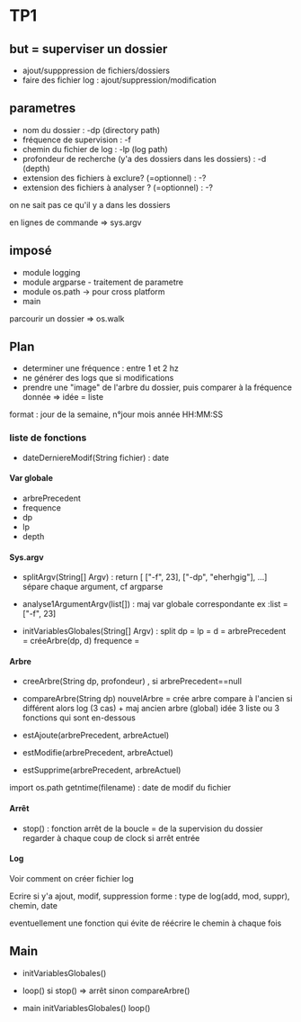 # TP1

## but = superviser un dossier

- ajout/supppression de fichiers/dossiers
- faire des fichier log : ajout/suppression/modification

## parametres

- nom du dossier : -dp (directory path)
- fréquence de supervision : -f
- chemin du fichier de log : -lp (log path)
- profondeur de recherche (y'a des dossiers dans les dossiers) : -d (depth)
- extension des fichiers à exclure? (=optionnel) : -?
- extension des fichiers à analyser ? (=optionnel) : -?

on ne sait pas ce qu'il y a dans les dossiers

en lignes de commande => sys.argv

## imposé

- module logging
- module argparse - traitement de parametre 
- module os.path -> pour cross platform
- main

parcourir un dossier => os.walk

## Plan

- determiner une fréquence : entre 1 et 2 hz 
- ne générer des logs que si modifications
- prendre une "image" de l'arbre du dossier, puis comparer à la fréquence donnée => idée = liste

format : jour de la semaine, n°jour mois année HH:MM:SS

### liste de fonctions

- dateDerniereModif(String fichier) : date

#### Var globale

- arbrePrecedent
- frequence
- dp
- lp 
- depth

#### Sys.argv

- splitArgv(String[] Argv) : return [ ["-f", 23], ["-dp", "eherhgig"], ...]
	sépare chaque argument, cf argparse

- analyse1ArgumentArgv(list[]) : maj var globale correspondante
	ex :list = ["-f", 23]

- initVariablesGlobales(String[] Argv) : 
	split
	dp = 
	lp =
	d =
	arbrePrecedent = créeArbre(dp, d)
	frequence = 
	
#### Arbre

- creeArbre(String dp, profondeur) , si arbrePrecedent==null

- compareArbre(String dp)
	nouvelArbre = crée arbre
	compare à l'ancien
	si différent alors log (3 cas) + maj ancien arbre (global)
		idée 3 liste ou 3 fonctions qui sont en-dessous

- estAjoute(arbrePrecedent, arbreActuel)
- estModifie(arbrePrecedent, arbreActuel)
- estSupprime(arbrePrecedent, arbreActuel)

import os.path
	getntime(filename) : date de modif du fichier

#### Arrêt

- stop() : fonction arrêt de la boucle = de la supervision du dossier
regarder à chaque coup de clock si arrêt entrée

#### Log

Voir comment on créer fichier log

Ecrire si y'a ajout, modif, suppression
	forme : type de log(add, mod, suppr), chemin, date

eventuellement une fonction qui évite de réécrire le chemin à chaque fois

## Main

- initVariablesGlobales()

- loop()
	si stop() => arrêt
	sinon
		compareArbre()



- main
	initVariablesGlobales()
	loop()
